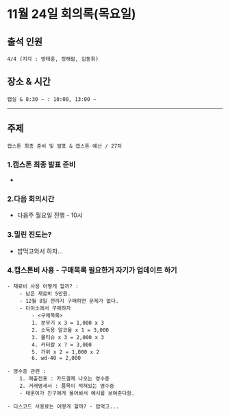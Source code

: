 # **11월 24일 회의록(목요일)**

## **출석 인원**
```
4/4 (지각 : 방태훈, 정해람, 김동휘)
```

## **장소 & 시간**
```
랩실 & 8:30 ~ : 10:00, 13:00 ~ 
```
---
## **주제**
```
캡스톤 최종 준비 및 발표 & 캡스톤 예산 / 27차 
```
### **1.캡스톤 최종 발표 준비**
- 

### **2.다음 회의시간**
- 다음주 월요일 진행 - 10시 

### **3.밀린 진도는?**
- 밥먹고와서 하자...

### **4.캡스톤비 사용 - 구매목록 필요한거 자기가 업데이트 하기**
```
- 재료비 사용 어떻게 할까? :  
    - 남은 재료비 5만원.
    - 12월 8일 전까지 구매하면 문제가 없다. 
    - 다이소에서 구매하자
        - <구매목록>
        1. 분무기 x 3 = 1,000 x 3
        2. 소독용 알코올 x 1 = 3,000
        3. 물티슈 x 3 = 2,000 x 3
        4. 커터칼 x ? = 3,000
        5. 가위 x 2 = 1,000 x 2
        6. wd-40 = 2,000
```
```
- 영수증 관련 : 
    1. 매출전표 : 카드결제 나오는 영수증
    2. 거래명세서 : 품목이 적혀있는 영수증
    - 태훈이가 친구에게 물어봐서 예시를 보여준다함. 
```
```
- 디스코드 사용료는 어떻게 할까? - 밥먹고...
```